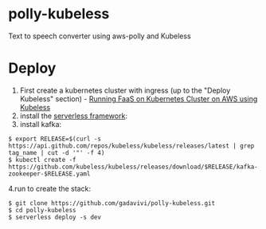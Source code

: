 # polly-kubeless
Text to speech converter using aws-polly and Kubeless

# Deploy

1. First create a kubernetes cluster with ingress (up to the "Deploy Kubeless" section) - [Running FaaS on Kubernetes Cluster on AWS using Kubeless](https://aws.amazon.com/blogs/opensource/running-faas-on-kubernetes-cluster-on-aws-using-kubeless/)
2. install the [serverless framework](https://serverless.com/framework/docs/providers/kubeless/guide/installation/):
3. install kafka:
```
$ export RELEASE=$(curl -s https://api.github.com/repos/kubeless/kubeless/releases/latest | grep tag_name | cut -d '"' -f 4)
$ kubectl create -f https://github.com/kubeless/kubeless/releases/download/$RELEASE/kafka-zookeeper-$RELEASE.yaml
```
4.run to create the stack:
```
$ git clone https://github.com/gadavivi/polly-kubeless.git
$ cd polly-kubeless
$ serverless deploy -s dev
```